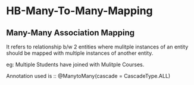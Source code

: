 # HB-Many-To-Many-Mapping

Many-Many Association Mapping
-----------------------------------------
It refers to relationship b/w 2 entities where mulitple instances of an entity
should be mapped with multiple instances of
another entity.

eg: Multiple Students have joined with Mulitple Courses.

Annotation used is :: @ManytoMany(cascade = CascadeType.ALL)
